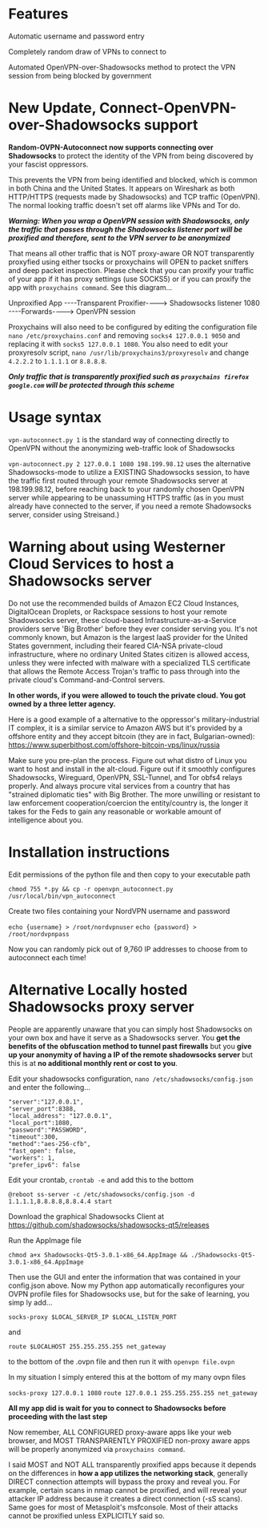# Features

Automatic username and password entry

Completely random draw of VPNs to connect to

Automated OpenVPN-over-Shadowsocks method to protect the VPN session from being blocked by government

# New Update, Connect-OpenVPN-over-Shadowsocks support

**Random-OVPN-Autoconnect now supports connecting over Shadowsocks** to protect the identity of the VPN from being discovered by your fascist oppressors.

This prevents the VPN from being identified and blocked, which is common in both China and the United States. It appears on Wireshark as both HTTP/HTTPS (requests made by Shadowsocks) and TCP traffic (OpenVPN). The normal looking traffic doesn't set off alarms like VPNs and Tor do.

***Warning: When you wrap a OpenVPN session with Shadowsocks, only the traffic that passes through the Shadowsocks listener port will be proxified and therefore, sent to the VPN server to be anonymized***

That means all other traffic that is NOT proxy-aware OR NOT transparently proxyfied using either tsocks or proxychains will OPEN to packet sniffers and deep packet inspection. Please check that you can proxify your traffic of your app if it has proxy settings (use SOCKS5) or if you can proxify the app with `proxychains command`. See this diagram...

Unproxified App ----Transparent Proxifier----> Shadowsocks listener 1080 ----Forwards----> OpenVPN session

Proxychains will also need to be configured by editing the configuration file `nano /etc/proxychains.conf` and removing `socks4 127.0.0.1 9050` and replacing it with `socks5 127.0.0.1 1080`. You also need to edit your proxyresolv script, `nano /usr/lib/proxychains3/proxyresolv` and change `4.2.2.2` to `1.1.1.1` or `8.8.8.8`.

***Only traffic that is transparently proxified such as `proxychains firefox google.com` will be protected through this scheme***

# Usage syntax

`vpn-autoconnect.py 1` is the standard way of connecting directly to OpenVPN without the anonymizing web-traffic look of Shadowsocks

`vpn-autoconnect.py 2 127.0.0.1 1080 198.199.98.12` uses the alternative Shadowsocks-mode to utilize a EXISTING Shadowsocks session, to have the traffic first routed through your remote Shadowsocks server at 198.199.98.12, before reaching back to your randomly chosen OpenVPN server while appearing to be unassuming HTTPS traffic (as in you must already have connected to the server, if you need a remote Shadowsocks server, consider using Streisand.) 

# Warning about using Westerner Cloud Services to host a Shadowsocks server

Do not use the recommended builds of Amazon EC2 Cloud Instances, DigitalOcean Droplets, or Rackspace sessions to host your remote Shadowsocks server, these cloud-based Infrastructure-as-a-Service providers serve 'Big Brother' before they ever consider serving you. It's not commonly known, but Amazon is the largest IaaS provider for the United States government, including their feared CIA-NSA private-cloud infrastructure, where no ordinary United States citizen is allowed access, unless they were infected with malware with a specialized TLS certificate that allows the Remote Access Trojan's traffic to pass through into the private cloud's Command-and-Control servers.

**In other words, if you were allowed to touch the private cloud. You got owned by a three letter agency.**

Here is a good example of a alternative to the oppressor's military-industrial IT complex, it is a similar service to Amazon AWS but it's provided by a offshore entity and they accept bitcoin (they are in fact, Bulgarian-owned): https://www.superbithost.com/offshore-bitcoin-vps/linux/russia

Make sure you pre-plan the process. Figure out what distro of Linux you want to host and install in the alt-cloud. Figure out if it smoothly configures Shadowsocks, Wireguard, OpenVPN, SSL-Tunnel, and Tor obfs4 relays properly. And always procure vital services from a country that has "strained diplomatic ties" with Big Brother. The more unwilling or resistant to law enforcement cooperation/coercion the entity/country is, the longer it takes for the Feds to gain any reasonable or workable amount of intelligence about you.


# Installation instructions

Edit permissions of the python file and then copy to your executable path

`chmod 755 *.py && cp -r openvpn_autoconnect.py /usr/local/bin/vpn_autoconnect`

Create two files containing your NordVPN username and password

`echo {username} > /root/nordvpnuser`
`echo {password} > /root/nordvpnpass`

Now you can randomly pick out of 9,760 IP addresses to choose from to autoconnect each time!

# Alternative Locally hosted Shadowsocks proxy server

People are apparently unaware that you can simply host Shadowsocks on your own box and have it serve as a Shadowsocks server. You **get the benefits of the obfuscation method to tunnel past firewalls** but you **give up your anonymity of having a IP of the remote shadowsocks server** but this is at **no additional monthly rent or cost to you**.

Edit your shadowsocks configuration, `nano /etc/shadowsocks/config.json` and enter the following...

    "server":"127.0.0.1",
    "server_port":8388,
    "local_address": "127.0.0.1",
    "local_port":1080,
    "password":"PASSWORD",
    "timeout":300,
    "method":"aes-256-cfb",
    "fast_open": false,
    "workers": 1,
    "prefer_ipv6": false

Edit your crontab, `crontab -e` and add this to the bottom

`@reboot ss-server -c /etc/shadowsocks/config.json -d 1.1.1.1,8.8.8.8,8.8.4.4 start`

Download the graphical Shadowsocks Client at https://github.com/shadowsocks/shadowsocks-qt5/releases

Run the AppImage file

`chmod a+x Shadowsocks-Qt5-3.0.1-x86_64.AppImage && ./Shadowsocks-Qt5-3.0.1-x86_64.AppImage`

Then use the GUI and enter the information that was contained in your config.json above. Now my Python app automatically reconfigures your OVPN profile files for Shadowsocks use, but for the sake of learning, you simp
ly add...

`socks-proxy $LOCAL_SERVER_IP $LOCAL_LISTEN_PORT`

and

`route $LOCALHOST 255.255.255.255 net_gateway`

to the bottom of the .ovpn file and then run it with `openvpn file.ovpn`

In my situation I simply entered this at the bottom of my many ovpn files

`socks-proxy 127.0.0.1 1080`
`route 127.0.0.1 255.255.255.255 net_gateway`

**All my app did is wait for you to connect to Shadowsocks before proceeding with the last step**

Now remember, ALL CONFIGURED proxy-aware apps like your web browser, and MOST TRANSPARENTLY PROXIFIED non-proxy aware apps will be properly anonymized via `proxychains command`.

I said MOST and NOT ALL transparently proxified apps because it depends on the differences in **how a app utilizes the networking stack**, generally DIRECT connection attempts will bypass the proxy and reveal you. For example, certain scans in nmap cannot be proxified, and will reveal your attacker IP address because it creates a direct connection (-sS scans). Same goes for most of Metasploit's msfconsole. Most of their attacks cannot be proxified unless EXPLICITLY said so.
